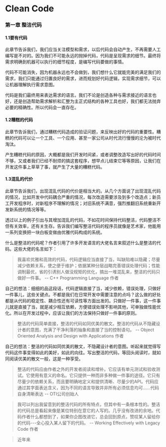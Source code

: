 # Clean Code

### 第一章 整洁代码

#### 1.1要有代码

此章节告诉我们，我们应当关注模型和需求，以后代码会自动产生，不再需要人工编写是不对的。因为我们不可能永远的抛掉代码，代码是呈现需求的细节。最终将需求明确到机器可以执行的细节程度，是编写代码要做的事情。

代码不可能消失，因为机器永远也不会做到，我们想什么它就能完美的满足我们的需求，我们只能通过归置良好的需求，进而规划好代码逻辑，实现需求细节，可以让机器理解执行需求意图。

代码是我们最终用来表达需求的语言。我们不论是创造各种与需求接近的语言也好，还是创造帮助需求解析和汇整为主正式结构的各种工具也好，我们都无法抛弃必要的精确性。所以代码会一直存在。

#### 1.2糟糕的代码

此章节告诉我们，通过糟糕代码造成的验证问题，来反映出好的代码的重要性。糟糕的代码可以让一个工具、一个应用、甚至一家公司从时代流行慢慢的沦为被时代淘汰。

产生糟糕代码的原因，大概都是我们开发时间紧，或者调整改造写出好的代码时间不够，又或者我们已经不耐烦的搞这套程序，想早点儿结束它等等原因，让我们在开发这件事上草草了事，就产生了大量的糟糕代码。

#### 1.3混乱的代价

此章节告诉我们，出现混乱代码的代价是相当大的。从几个方面说了出现混乱代码的情况，比如开发中代码耦合严重的情况，每次改造需要涉及到多个改造点；新员工开发程序时，对新程序不理解的情况；对旧系统不满意，强烈推翻旧系统重新开发新系统的情况等等。

透过以上的例子引出与其增加混乱的代码，不如花时间保持代码整洁，代码整洁不但有关效率，还有关生存。告诉我们编写整洁代码的程序员就像是艺术家，他能用一系列变换把一块白板变做由优雅代码构成的系统。

什么是整洁的代码呢？作者引用了许多开发语言的大佬名言来叙述什么是整洁的代码。这些大佬的名言如下：

> 我喜欢优雅和高效的代码，代码逻辑应当直接了当，叫缺陷难以隐藏；尽量减少依赖关系，使之便于维护；依据某种分层战略完善错误处理代码；性能调制最优，省的引诱别人做没规矩的优化，搞出一堆混乱来，整洁的代码只做好一件事。 -- C++ Programming Language 作者

自己的想法：细细的品这段话，代码逻辑直接了当，减少依赖，错误处理，只做好一件事儿，这些关键点。不都是我们在日常开发中需要注意的点吗？这么做的好处都是从代码的稳定性、耦合性还有可读性等方面出发的。只做好一件事，这一件事儿就是直接了当，就是减少相互依赖，方便错误处理不影响其他，可单独做性能优化。所以在开发过程中，应该让我们的方法保持只做好一件事的原则。

> 整洁的代码简单直接，整洁的代码如同优美的散文。整洁的代码从不隐藏设计者的意图，充满了干净利落的抽象和直接了当的控制语句。 -- Object Oriented Analysis and Design with Applications 作者

自己的想法：整洁的代码如同优美的散文，不隐藏设计者的意图。听起来就觉得写代码这件事变得如此的美好，如此的向往。写出整洁的代码，等回头阅读时，就如同阅读优美的散文一般，这是一种享受。

> 整洁的代码应由作者之外的开发者阅读和增补。它应该有单元测试和验收测试。它使用有意义的命名。它只提供一种而非多种做一件事的途径。它只有尽量少的依赖关系，而且要明确地定义和提供清晰、尽量少的API。代码应通过其字面表达含义，因为不同的语言导致并非所有必须信息均可......代码自身清晰表达 -- OTI公司创始人



> 我可以列出我留意到的整洁代码的所有特点，但其中有一条根本性的。整洁的代码总是看起来像是某位特别在意它的人写的。几乎没有改进的余地。代码作者什么都想到了，如果你企图改进它，总会回到原点，赞叹某人留给你的代码---全心投入某人留下的代码。 -- Working Effectively with Legacy Code 作者



> 近年来